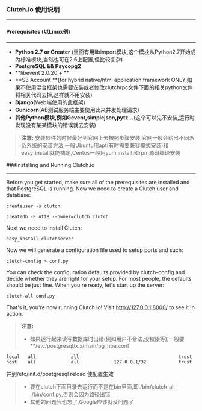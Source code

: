 ###  Clutch.io  使用说明
***
#### Prerequisites (以Linux例)
***
- **Python 2.7 or Greater** (里面有用libimport模块,这个模块从Python2.7开始成为标准模块,当然也可在2.6上配置,但比较复杂)
- **PostgreSQL && Psycopg2**
- **libevent 2.0.20 + **
- **S3 Account **(for hybrid native/html application framework ONLY,如果不使用混合框架也需要安装或者修改clutchrpc文件下面的相关python文件将相关代码去掉,这样就不用安装)
- **Django**(Web端使用的此框架)
- **Gunicorn**(AB测试服务端主要使用此来并发处理请求)
- **其他Python模块,例如Gevent,simplejson,pytz...**(这个可以先不安装,运行时发现没有某某模块的错误就去安装)
> **注意:** 安装软件的时候最好到官网上去按照步骤安装,官网一般会给出不同派系系统的安装方法,一般Ubuntu用apt(有时需要兼容模式安装)和easy_install就能搞定,Centos一般用yum install 和rpm源码编译安装

###Installing and Running Clutch.io
***

Before you get started, make sure all of the prerequisites are installed and
that PostgreSQL is running.  Now we need to create a Clutch user and database:

    createuser -s clutch

    createdb -E utf8 --owner=clutch clutch

Next we need to install Clutch:

    easy_install clutchserver

Now we will generate a configuration file used to setup ports and such:

    clutch-config > conf.py

You can check the configuration defaults provided by clutch-config and decide
whether they are right for your setup.  For most people, the defaults should be
just fine.  When you're ready, let's start up the server:

    clutch-all conf.py

That's it, you're now running Clutch.io!  Visit http://127.0.0.1:8000/ to see
it in action.
> **注意:** 
> - 如果运行起来读写数据库时出错(例如用户不合法,没权限等),一般要 **/etc/postgresql/x.x/main/pg_hba.conf
 
	local   all             all                                     trust
	host    all             all             127.0.0.1/32            trust

并到/etc/init.d/postgresql reload 使配置生效
> - 要在clutch下面目录去运行而不是在bin里面,即./bin/clutch-all ./bin/conf.py,否则会因为路径出错 
> - 其他的问题我也忘了,Google应该就没问题了
